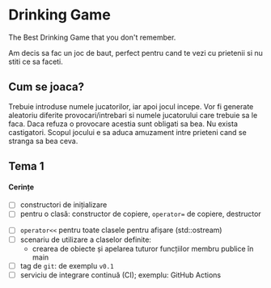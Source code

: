 # Drinking Game

 The Best Drinking Game that you don't remember.

 Am decis sa fac un joc de baut, perfect pentru cand te vezi cu prietenii si nu stiti ce sa faceti.
 
 ## Cum se joaca?
 Trebuie introduse numele jucatorilor, iar apoi jocul incepe. Vor fi generate aleatoriu diferite provocari/intrebari si numele jucatorului care trebuie sa le faca. Daca refuza o provocare acestia sunt obligati sa bea. Nu exista castigatori. Scopul jocului e sa aduca amuzament intre prieteni cand se stranga sa bea ceva.

## Tema 1

#### Cerințe
- [ ] constructori de inițializare
- [ ] pentru o clasă: constructor de copiere, `operator=` de copiere, destructor
<!-- - [ ] pentru o altă clasă: constructor de mutare, `operator=` de mutare, destructor -->
<!-- - [ ] pentru o altă clasă: toate cele 5 funcții membru speciale -->
- [ ] `operator<<` pentru toate clasele pentru afișare (std::ostream)
- [ ] scenariu de utilizare a claselor definite:
  - crearea de obiecte și apelarea tuturor funcțiilor membru publice în main
- [ ] tag de `git`: de exemplu `v0.1`
- [ ] serviciu de integrare continuă (CI); exemplu: GitHub Actions
